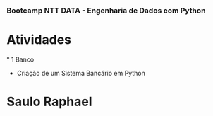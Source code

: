 ### Bootcamp NTT DATA - Engenharia de Dados com Python


# Atividades

° 1 Banco
- Criação de um Sistema Bancário em Python









# Saulo Raphael
